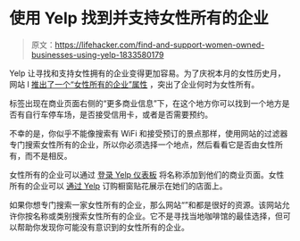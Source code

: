 # 使用 Yelp 找到并支持女性所有的企业

> 原文：<https://lifehacker.com/find-and-support-women-owned-businesses-using-yelp-1833580179>

Yelp 让寻找和支持女性拥有的企业变得更加容易。为了庆祝本月的女性历史月，网站 l [推出了一个“女性所有的企业”属性](https://www.yelpblog.com/2019/03/yelp-celebrates-womens-history-month) ，突出了企业何时为女性所有。



标签出现在商业页面右侧的“更多商业信息”下，在这个地方你可以找到一个地方是否有自行车停车场，是否接受信用卡，或者是否需要预约。

不幸的是，你似乎不能像搜索有 WiFi 和接受预订的景点那样，使用网站的过滤器专门搜索女性所有的企业，所以你必须选择一个地点，然后看看它是否由女性所有，而不是相反。

女性所有的企业可以通过 [登录 Yelp 仪表板](https://biz.yelp.com/) 将名称添加到他们的商业页面。女性所有的企业可以 [通过 Yelp](https://docs.google.com/forms/d/1bS5KQ-X2UlMw_Rhin51HTfBNyT6A7i4vQC1SMYRFmV0/closedform) 订购橱窗贴花展示在她们的店面上。

如果你想专门搜索一家女性所有的企业，那么网站“”和都是很好的资源。该网站允许你按名称或类别搜索女性所有的企业。它不是寻找当地咖啡馆的最佳选择，但可以帮助你发现你可能没有意识到的女性所有的企业。
